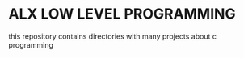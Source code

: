 # ALX LOW LEVEL PROGRAMMING

this repository contains directories with many projects about c programming